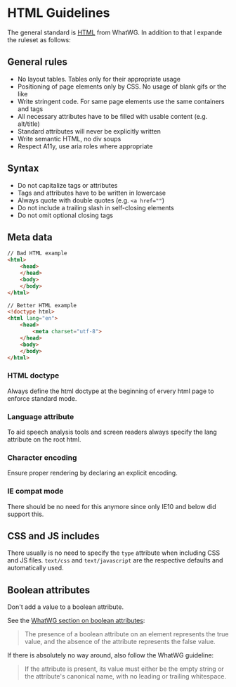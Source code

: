 # HTML Guidelines

The general standard is [HTML](https://html.spec.whatwg.org/) from WhatWG. In addition to that I expande the
ruleset as follows:

## General rules

 * No layout tables. Tables only for their appropriate usage
 * Positioning of page elements only by CSS. No usage of blank gifs or the like
 * Write stringent code. For same page elements use the same containers and tags
 * All necessary attributes have to be filled with usable content (e.g. alt/title)
 * Standard attributes will never be explicitly written
 * Write semantic HTML, no div soups
 * Respect A11y, use aria roles where appropriate

## Syntax
 * Do not capitalize tags or attributes
 * Tags and attributes have to be written in lowercase
 * Always quote with double quotes (e.g. `<a href=""`)
 * Do not include a trailing slash in self-closing elements
 * Do not omit optional closing tags

## Meta data

```html
// Bad HTML example
<html>
    <head>
    </head>
    <body>
    </body>
</html>

// Better HTML example
<!doctype html>
<html lang="en">
    <head>
        <meta charset="utf-8">
    </head>
    <body>
    </body>
</html>
```
### HTML doctype
Always define the html doctype at the beginning of ervery html page to enforce standard mode.

### Language attribute
To aid speech analysis tools and screen readers always specify the lang attribute on the root html.

### Character encoding
Ensure proper rendering by declaring an explicit encoding.

### IE compat mode
There should be no need for this anymore since only IE10 and below did support this.

## CSS and JS includes
There usually is no need to specify the `type` attribute when including CSS and JS files. `text/css` and `text/javascript` are the respective defaults and automatically used.

## Boolean attributes
Don't add a value to a boolean attribute.

See the [WhatWG section on boolean attributes](https://www.whatwg.org/specs/web-apps/current-work/multipage/common-microsyntaxes.html#boolean-attributes):
> The presence of a boolean attribute on an element represents the true value, and the absence of the attribute represents the false value.

If there is absolutely no way around, also follow the WhatWG guideline:
>If the attribute is present, its value must either be the empty string or the attribute's canonical name, with no leading or trailing whitespace.

